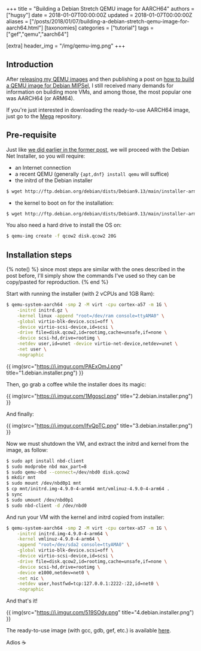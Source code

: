 +++
title = "Building a Debian Stretch QEMU image for AARCH64"
authors = ["hugsy"]
date = 2018-01-07T00:00:00Z
updated = 2018-01-07T00:00:00Z
aliases = ["/posts/2018/01/07/building-a-debian-stretch-qemu-image-for-aarch64.html"]
[taxonomies]
categories = ["tutorial"]
tags = ["gef","qemu","aarch64"]

[extra]
header_img = "/img/qemu-img.png"
+++

## Introduction

After [releasing my QEMU
images](/posts/2017/06/25/qemu-images-to-play-with.html) and then publishing a post on [how to build a QEMU image for Debian MIPSel](/posts/2017/07/14/building-a-debian-stretch-qemu-image-for-mipsel.html), I still received many demands for information on building more VMs, and among those, the most popular one was AARCH64 (or ARM64).

If you're just interested in downloading the ready-to-use AARCH64 image, just go to the [Mega](https://mega.nz/#F!oMoVzQaJ!iS73iiQQ3t_6HuE-XpnyaA) repository.


## Pre-requisite

Just like [we did earlier in the former post](https://blahcat.github.io/posts/2017/07/14/building-a-debian-stretch-qemu-image-for-mipsel.html), we will proceed with the Debian Net Installer, so you will require:

- an Internet connection
- a recent QEMU (generally `{apt,dnf} install qemu` will suffice)
- the initrd of the Debian installer


```bash
$ wget http://ftp.debian.org/debian/dists/Debian9.13/main/installer-arm64/current/images/netboot/debian-installer/arm64/initrd.gz
```

- the kernel to boot on for the installation:

```bash
$ wget http://ftp.debian.org/debian/dists/Debian9.13/main/installer-arm64/current/images/netboot/debian-installer/arm64/linux
```

You also need a hard drive to install the OS on:
```bash
$ qemu-img create -f qcow2 disk.qcow2 20G
```


## Installation steps

{% note() %}
since most steps are similar with the ones described in the post before, I'll simply show the commands I've used so they can be copy/pasted for reproduction.
{% end %}

Start with running the installer (with 2 vCPUs and 1GB Ram):

```bash
$ qemu-system-aarch64 -smp 2 -M virt -cpu cortex-a57 -m 1G \
    -initrd initrd.gz \
    -kernel linux -append "root=/dev/ram console=ttyAMA0" \
    -global virtio-blk-device.scsi=off \
    -device virtio-scsi-device,id=scsi \
    -drive file=disk.qcow2,id=rootimg,cache=unsafe,if=none \
    -device scsi-hd,drive=rootimg \
    -netdev user,id=unet -device virtio-net-device,netdev=unet \
    -net user \
    -nographic
```


{{ img(src="https://i.imgur.com/PAExOmJ.png" title="1.debian.installer.png") }}

Then, go grab a coffee while the installer does its magic:

{{ img(src="https://i.imgur.com/1Mgoscl.png" title="2.debian.installer.png") }}

And finally:

{{ img(src="https://i.imgur.com/IfvQpTC.png" title="3.debian.installer.png") }}


Now we must shutdown the VM, and extract the initrd and kernel from the image, as follow:

```bash
$ sudo apt install nbd-client
$ sudo modprobe nbd max_part=8
$ sudo qemu-nbd --connect=/dev/nbd0 disk.qcow2
$ mkdir mnt
$ sudo mount /dev/nbd0p1 mnt
$ cp mnt/initrd.img-4.9.0-4-arm64 mnt/vmlinuz-4.9.0-4-arm64 .
$ sync
$ sudo umount /dev/nbd0p1
$ sudo nbd-client -d /dev/nbd0
```

And run your VM with the kernel and initrd copied from installer:

```bash
$ qemu-system-aarch64 -smp 2 -M virt -cpu cortex-a57 -m 1G \
    -initrd initrd.img-4.9.0-4-arm64 \
    -kernel vmlinuz-4.9.0-4-arm64 \
    -append "root=/dev/sda2 console=ttyAMA0" \
    -global virtio-blk-device.scsi=off \
    -device virtio-scsi-device,id=scsi \
    -drive file=disk.qcow2,id=rootimg,cache=unsafe,if=none \
    -device scsi-hd,drive=rootimg \
    -device e1000,netdev=net0 \
    -net nic \
    -netdev user,hostfwd=tcp:127.0.0.1:2222-:22,id=net0 \
    -nographic
```

And that's it!

{{ img(src="https://i.imgur.com/519SOdy.png" title="4.debian.installer.png") }}

The ready-to-use image (with gcc, gdb, gef, etc.) is available [here](https://mega.nz/#F!oMoVzQaJ!iS73iiQQ3t_6HuE-XpnyaA).

Adios ☕
